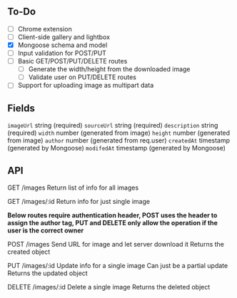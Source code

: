 ## To-Do

- [ ] Chrome extension
- [ ] Client-side gallery and lightbox
- [x] Mongoose schema and model
- [ ] Input validation for POST/PUT
- [ ] Basic GET/POST/PUT/DELETE routes
  - [ ] Generate the width/height from the downloaded image
  - [ ] Validate user on PUT/DELETE routes
- [ ] Support for uploading image as multipart data

## Fields

`imageUrl` string (required)
`sourceUrl` string (required)
`description` string (required)
`width` number (generated from image)
`height` number (generated from image)
`author` number (generated from req.user)
`createdAt` timestamp (generated by Mongoose)
`modifedAt` timestamp (generated by Mongoose)

## API

GET /images
Return list of info for all images

GET /images/:id
Return info for just single image

**Below routes require authentication header, POST uses the header to assign the author tag, PUT and DELETE only allow the operation if the user is the correct owner**

POST /images
Send URL for image and let server download it
Returns the created object

PUT /images/:id
Update info for a single image
Can just be a partial update
Returns the updated object

DELETE /images/:id
Delete a single image
Returns the deleted object
